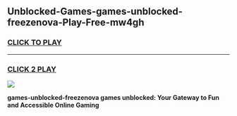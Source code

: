 
## Unblocked-Games-games-unblocked-freezenova-Play-Free-mw4gh
<h3>
<a href="https://premium76.site?title=games-unblocked-freezenova&ref=15A">CLICK TO PLAY</a></h3>
<hr>

<h3>
<a href="https://premium76.site?title=games-unblocked-freezenova&ref=15A">CLICK 2 PLAY</a>
  
</h3>

<a href="https://premium76.site?title=games-unblocked-freezenova&ref=15A"><img src="https://clearcache.store/games.png"></a>


**games-unblocked-freezenova games unblocked: Your Gateway to Fun and Accessible Online Gaming**
